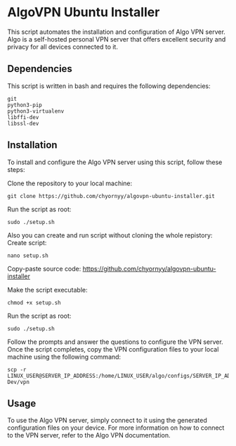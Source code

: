 # AlgoVPN Ubuntu Installer
This script automates the installation and configuration of Algo VPN server. Algo is a self-hosted personal VPN server that offers excellent security and privacy for all devices connected to it.

## Dependencies
This script is written in bash and requires the following dependencies:
```
git
python3-pip
python3-virtualenv
libffi-dev
libssl-dev
```

## Installation
To install and configure the Algo VPN server using this script, follow these steps:

Clone the repository to your local machine:
```
git clone https://github.com/chyornyy/algovpn-ubuntu-installer.git
```
Run the script as root:
```
sudo ./setup.sh
```

Also you can create and run script without cloning the whole repistory:
Create script:
```
nano setup.sh
```
Copy-paste source code:
https://github.com/chyornyy/algovpn-ubuntu-installer

Make the script executable:
```
chmod +x setup.sh
```
Run the script as root:
```
sudo ./setup.sh
```

Follow the prompts and answer the questions to configure the VPN server.
Once the script completes, copy the VPN configuration files to your local machine using the following command:
```
scp -r LINUX_USER@SERVER_IP_ADDRESS:/home/LINUX_USER/algo/configs/SERVER_IP_ADDRESS/wireguard/ Dev/vpn
```

## Usage

To use the Algo VPN server, simply connect to it using the generated configuration files on your device. For more information on how to connect to the VPN server, refer to the Algo VPN documentation.